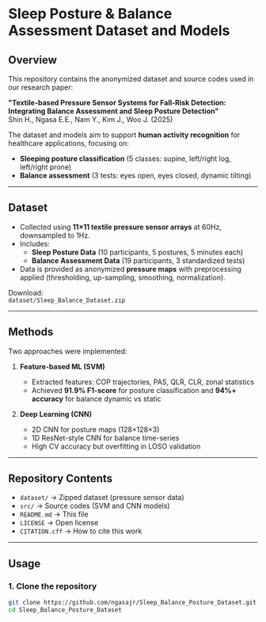 # Sleep Posture & Balance Assessment Dataset and Models

## Overview
This repository contains the anonymized dataset and source codes used in our research paper:

**"Textile-based Pressure Sensor Systems for Fall-Risk Detection: Integrating Balance Assessment and Sleep Posture Detection"**  
Shin H., Ngasa E.E., Nam Y., Kim J., Woo J. (2025)

The dataset and models aim to support **human activity recognition** for healthcare applications, focusing on:
- **Sleeping posture classification** (5 classes: supine, left/right log, left/right prone)
- **Balance assessment** (3 tests: eyes open, eyes closed, dynamic tilting)

---

## Dataset
- Collected using **11×11 textile pressure sensor arrays** at 60Hz, downsampled to 1Hz.
- Includes:
  - **Sleep Posture Data** (10 participants, 5 postures, 5 minutes each)
  - **Balance Assessment Data** (19 participants, 3 standardized tests)
- Data is provided as anonymized **pressure maps** with preprocessing applied (thresholding, up-sampling, smoothing, normalization).

Download:  
`dataset/Sleep_Balance_Dataset.zip`

---

## Methods
Two approaches were implemented:
1. **Feature-based ML (SVM)**  
   - Extracted features: COP trajectories, PAS, QLR, CLR, zonal statistics  
   - Achieved **91.9% F1-score** for posture classification and **94%+ accuracy** for balance dynamic vs static

2. **Deep Learning (CNN)**  
   - 2D CNN for posture maps (128×128×3)  
   - 1D ResNet-style CNN for balance time-series  
   - High CV accuracy but overfitting in LOSO validation

---

## Repository Contents
- `dataset/` → Zipped dataset (pressure sensor data)
- `src/` → Source codes (SVM and CNN models)
- `README.md` → This file
- `LICENSE` → Open license
- `CITATION.cff` → How to cite this work

---

## Usage
### 1. Clone the repository
```bash
git clone https://github.com/ngasajr/Sleep_Balance_Posture_Dataset.git
cd Sleep_Balance_Posture_Dataset
